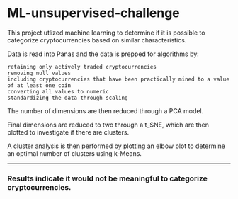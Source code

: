 # ML-unsupervised-challenge

This project utlized machine learning to determine if it is possible to categorize cryptocurrencies based on similar characteristics.  

Data is read into Panas and the data is prepped for algorithms by:

    retaining only actively traded cryptocurrencies
    removing null values
    including cryptocurrencies that have been practically mined to a value of at least one coin
    converting all values to numeric
    standardizing the data through scaling
    
The number of dimensions are then reduced through a PCA model.

Final dimensions are reduced to two through a t_SNE, which are then plotted to investigate if there are clusters.

A cluster analysis is then performed by plotting an elbow plot to determine an optimal number of clusters using k-Means.

<hr>

### Results indicate it would not be meaningful to categorize cryptocurrencies.
    
